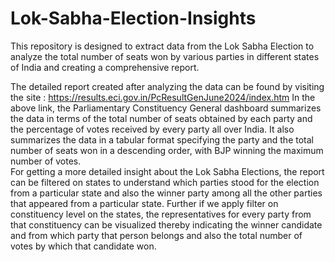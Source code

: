 # Lok-Sabha-Election-Insights
This repository is designed to extract data from the Lok Sabha Election to analyze the total number of seats won by various parties in different states of India and  creating a comprehensive report.

The detailed report created after analyzing the data can be found by visiting the site : https://results.eci.gov.in/PcResultGenJune2024/index.htm
      In the above link, the Parliamentary Constituency General dashboard summarizes the data in terms of the total number of seats obtained by each party and the percentage of votes received by every party all over India. It also summarizes the data in a tabular format specifying the party and the total number of seats won in a descending order, with BJP winning the maximum number of votes.  
      For getting a more detailed insight about the Lok Sabha Elections, the report can be filtered on states to understand which parties stood for the election from a particular state and also the winner party among all the other parties that appeared from a particular state. Further if we apply filter on constituency level on the states, the representatives for every party from that constituency can be visualized thereby indicating the winner candidate and from which party that person belongs and also the total number of votes by which that candidate won.
